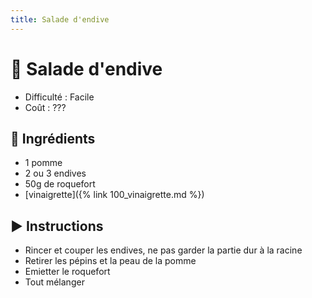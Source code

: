 ```yaml
---
title: Salade d'endive
---
```


# 🥬 Salade d'endive

- Difficulté : Facile
- Coût : ???

## 🥄 Ingrédients

- 1 pomme
- 2 ou 3 endives
- 50g de roquefort
- [vinaigrette]({% link 100_vinaigrette.md %})

## ▶️ Instructions

- Rincer et couper les endives, ne pas garder la partie dur à la racine
- Retirer les pépins et la peau de la pomme
- Emietter le roquefort
- Tout mélanger